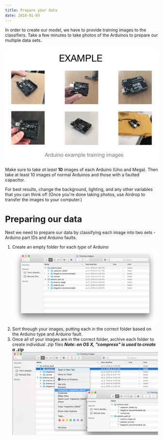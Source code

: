 ```yaml
---
title: Prepare your data
date: 2018-01-03
---
```

In order to create our model, we have to provide training images to the classifiers. Take a few minutes to take photos of the Arduinos to prepare our multiple data sets.

![](assets/arduino_training_images.jpg)

Make sure to take *at least* **10** images of each Arduino (Uno and Mega). Then take at least 10 images of normal Arduinos and those with a faulted capacitor.

For best results, change the background, lighting, and any other variables that you can think of! (Once you're done taking photos, use Airdrop to transfer the images to your computer.)

# Preparing our data
Next we need to prepare our data by classifying each image into two sets - Arduino part IDs and Arduino faults. 
1. Create an empty folder for each *type* of Arduino
![](assets/arduino_classified_images.png)
1. Sort through your images, putting each in the correct folder based on the Arduino type and Arduino fault.
1. Once all of your images are in the correct folder, archive each folder to create individual *.zip* files ***Note: on OS X, "compress" is used to create a .zip***
![](assets/arduino_classified_images_final.jpg)
